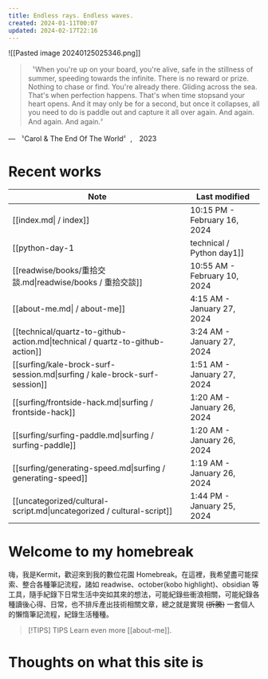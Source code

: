 ```yaml
---
title: Endless rays. Endless waves.
created: 2024-01-11T00:07
updated: 2024-02-17T22:16
---
```

![[Pasted image 20240125025346.png]]
>〝When you're up on your board, you're alive, safe in the stillness of summer, speeding towards the infinite. There is no reward or prize. Nothing to chase or find. You're already there. Gliding across the sea. That's when perfection happens. That's when time stopsand your heart opens. And it may only be for a second, but once it collapses, all you need to do is paddle out and capture it all over again. And again. And again. And again.〞

— 〝Carol & The End Of The World〞,　2023


# Recent works
| Note                                                                          | Last modified                |
| ----------------------------------------------------------------------------- | ---------------------------- |
| [[index.md\| / index]]                                                        | 10:15 PM - February 16, 2024 |
| [[python-day-1|technical / Python day1]]                         | 5:31 PM - February 15, 2024  |
| [[readwise/books/重拾交談.md\|readwise/books / 重拾交談]]                             | 10:55 AM - February 10, 2024 |
| [[about-me.md\| / about-me]]                                                  | 4:15 AM - January 27, 2024   |
| [[technical/quartz-to-github-action.md\|technical / quartz-to-github-action]] | 3:24 AM - January 27, 2024   |
| [[surfing/kale-brock-surf-session.md\|surfing / kale-brock-surf-session]]     | 1:51 AM - January 27, 2024   |
| [[surfing/frontside-hack.md\|surfing / frontside-hack]]                       | 1:20 AM - January 26, 2024   |
| [[surfing/surfing-paddle.md\|surfing / surfing-paddle]]                       | 1:20 AM - January 26, 2024   |
| [[surfing/generating-speed.md\|surfing / generating-speed]]                   | 1:19 AM - January 26, 2024   |
| [[uncategorized/cultural-script.md\|uncategorized / cultural-script]]         | 1:44 PM - January 25, 2024   |

# Welcome to my homebreak

嗨，我是Kermit，歡迎來到我的數位花園 Homebreak。在這裡，我希望盡可能探索、整合各種筆記流程，諸如 readwise、october(kobo highlight)、obsidian 等工具，隨手紀錄下日常生活中突如其來的想法，可能紀錄些衝浪相關，可能紀錄各種讀後心得、日常，也不排斥產出技術相關文章，總之就是實現 ~~(折騰)~~ 一套個人的懶惰筆記流程，紀錄生活種種。

> [!TIPS] TIPS 
> Learn even more  [[about-me]].

# Thoughts on what this site is





